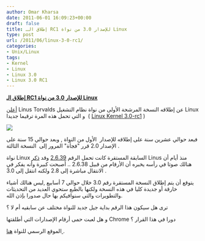 ```yaml
---
author: Omar Kharsa
date: 2011-06-01 16:09:23+00:00
draft: false
title: إطلاق الـ RC1 للإصدار 3.0 من نواة Linux
type: post
url: /2011/06/linux-3-0-rc1/
categories:
- Unix/Linux
tags:
- Kernel
- Linux
- Linux 3.0
- Linux 3.0 RC1
---
```


[**إطلاق الـ RC1 للإصدار 3.0 من نواة Linux**](https://www.it-scoop.com/2011/06/linux-3-0-rc1/)


[أعلن](http://thread.gmane.org/gmane.linux.kernel/1147415) Linus Torvalds عن إطلاقه النسخة المرشحة الأولى من نواة نظام التشغيل Linux و التي تحمل هذه المرة ترقيما جديدا  ( [Linux Kernel 3.0-rc1](http://www.kernel.org/pub/linux/kernel/v3.0/testing/) )

[![](https://www.it-scoop.com/wp-content/uploads/2011/06/tux30_blue_200-bbef291494ec4778.png)
](https://www.it-scoop.com/2011/06/linux-3-0-rc1/)

فبعد حوالي عشرين سنة على إطلاقه للإصدار  الأول من النواة , وبعد حوالي 15 سنة على الإصدار 2.0 قرر "فجأة" المرور إلى  النسخة الثالثة .

نواة Linux السابقة المستقرة كانت تحمل الرقم [2.6.39](http://www.kernel.org/pub/linux/kernel/v2.6/ChangeLog-2.6.39) وقد [ذكر](http://thread.gmane.org/gmane.linux.kernel.mm/63589) Linus منذ أيام أن هنالك صوتا في رأسه يخبره أن الأرقام من قبيل 2.6.38 .. أصبحت كبيرة وأنه يفكر في الانتقال مباشرة إلى 2.8 ولكنه انتقل إلى 3.0 .

يتوقع أن يتم إطلاق النسخة المستقرة رقم 3.0 خلال حوالي 7 أسابيع ,ليس هنالك أشياء خارقة أو جديدة كليا في هذه النسخة ولكنها بالطبع ستحوي العديد من التحديثات والتطويرات والتي سنوافيكم بها حال صدورا بإذن الله.

ترى هل سيكون هذا الرقم بداية جيل جديد للنواة مختلف عن سابقيه أم لا ؟

و هل لعبت حمى أرقام الإصدارات التي أطلقتها Chrome دورا في هذا القرار ؟



الموقع الرسمي للنواة [هنا ](http://www.kernel.org).
